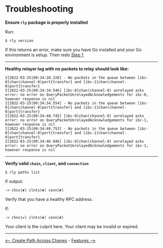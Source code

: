 # Troubleshooting


**Ensure `rly` package is properly installed**

   Run: 
   ```shell
   $ rly version
   ```

   If this returns an error, make sure you have Go installed and your Go environment is setup. Then redo [Step 1](#basic-usage---relaying-packets-across-chains).

---

 **Healthy relayer log with no packets to relay should look like:**

   ```log
I[2022-03-25|09:34:28.328] - No packets in the queue between [ibc-0]chan(channel-0)port{transfer} and [ibc-1]chan(channel-0)port{transfer} 
I[2022-03-25|09:34:34.546] [ibc-0]chan(channel-0) unrelayed acks error: no error on QueryPacketUnrelayedAcknowledgements for ibc-0, however response is nil 
I[2022-03-25|09:34:34.554] - No packets in the queue between [ibc-0]chan(channel-0)port{transfer} and [ibc-1]chan(channel-0)port{transfer} 
I[2022-03-25|09:34:40.745] [ibc-0]chan(channel-0) unrelayed acks error: no error on QueryPacketUnrelayedAcknowledgements for ibc-1, however response is nil 
I[2022-03-25|09:34:40.753] - No packets in the queue between [ibc-0]chan(channel-0)port{transfer} and [ibc-1]chan(channel-0)port{transfer} 
I[2022-03-25|09:34:46.946] [ibc-0]chan(channel-0) unrelayed acks error: no error on QueryPacketUnrelayedAcknowledgements for ibc-1, however response is nil 
   ```

---

**Verify valid `chain`, `client`, and `connection`**

```shell
$ rly paths list
```

If output:
```shell
-> chns(✘) clnts(✘) conn(✘)
```
Verify that you have a healthy RPC address. 

If:
```shell
-> chns(✔) clnts(✘) conn(✘)
```
Your client is the culprit here. Your client may be invalid or expired.


---

[<-- Create Path Across Chanes](create-path-across-chain.md) - [Features -->](./features.md)